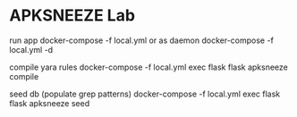 # APKSNEEZE Lab


run app
docker-compose -f local.yml
or as daemon
docker-compose -f local.yml -d


compile yara rules
docker-compose -f local.yml exec flask flask apksneeze compile

seed db (populate grep patterns)
docker-compose -f local.yml exec flask flask apksneeze seed

